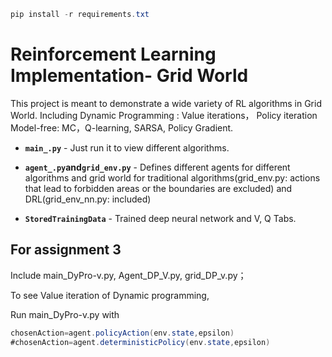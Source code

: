 ```csharp
pip install -r requirements.txt
```
# Reinforcement Learning Implementation- Grid World

This project is meant to demonstrate a wide variety of RL algorithms in Grid World. Including Dynamic Programming : Value iterations， Policy iteration Model-free: MC，Q-learning, SARSA, Policy Gradient.


* **`main_.py`** - Just run it to view different algorithms.

* **`agent_.py`and`grid_env.py`** - Defines different agents for different algorithms and grid world for traditional algorithms(grid_env.py: actions that lead to forbidden areas or the boundaries are excluded) and DRL(grid_env_nn.py: included)

* **`StoredTrainingData`** - Trained deep neural network and V, Q Tabs.


## For assignment 3
Include main_DyPro-v.py,  Agent_DP_V.py, grid_DP_v.py；

To see Value iteration of Dynamic programming,

Run main_DyPro-v.py with
```csharp
chosenAction=agent.policyAction(env.state,epsilon)
#chosenAction=agent.deterministicPolicy(env.state,epsilon)
```